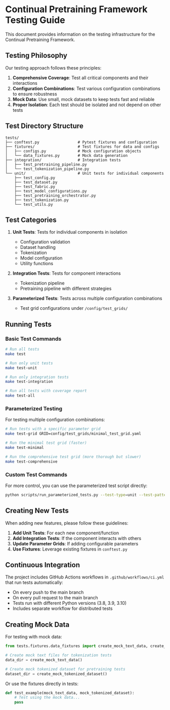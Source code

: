 # Continual Pretraining Framework Testing Guide

This document provides information on the testing infrastructure for the Continual Pretraining Framework.

## Testing Philosophy

Our testing approach follows these principles:
1. **Comprehensive Coverage**: Test all critical components and their interactions
2. **Configuration Combinations**: Test various configuration combinations to ensure robustness
3. **Mock Data**: Use small, mock datasets to keep tests fast and reliable
4. **Proper Isolation**: Each test should be isolated and not depend on other tests

## Test Directory Structure

```
tests/
├── conftest.py                 # Pytest fixtures and configuration
├── fixtures/                   # Test fixtures for data and configs 
│   ├── configs.py              # Mock configuration objects
│   └── data_fixtures.py        # Mock data generation
├── integration/                # Integration tests
│   ├── test_pretraining_pipeline.py
│   └── test_tokenization_pipeline.py
└── unit/                       # Unit tests for individual components
    ├── test_config.py
    ├── test_dataset.py
    ├── test_fabric.py
    ├── test_model_configurations.py
    ├── test_pretraining_orchestrator.py
    ├── test_tokenization.py
    └── test_utils.py
```

## Test Categories

1. **Unit Tests**: Tests for individual components in isolation
   - Configuration validation
   - Dataset handling
   - Tokenization
   - Model configuration
   - Utility functions

2. **Integration Tests**: Tests for component interactions
   - Tokenization pipeline
   - Pretraining pipeline with different strategies

3. **Parameterized Tests**: Tests across multiple configuration combinations
   - Test grid configurations under `/config/test_grids/`

## Running Tests

### Basic Test Commands

```bash
# Run all tests
make test

# Run only unit tests
make test-unit

# Run only integration tests
make test-integration

# Run all tests with coverage report
make test-all
```

### Parameterized Testing

For testing multiple configuration combinations:

```bash
# Run tests with a specific parameter grid
make test-grid GRID=config/test_grids/minimal_test_grid.yaml

# Run the minimal test grid (faster)
make test-minimal

# Run the comprehensive test grid (more thorough but slower)
make test-comprehensive
```

### Custom Test Commands

For more control, you can use the parameterized test script directly:

```bash
python scripts/run_parameterized_tests.py --test-type=unit --test-pattern="tokenization" --param-file=config/test_grids/minimal_test_grid.yaml
```

## Creating New Tests

When adding new features, please follow these guidelines:

1. **Add Unit Tests**: For each new component/function
2. **Add Integration Tests**: If the component interacts with others
3. **Update Parameter Grids**: If adding configurable parameters
4. **Use Fixtures**: Leverage existing fixtures in `conftest.py`

## Continuous Integration

The project includes GitHub Actions workflows in `.github/workflows/ci.yml` that run tests automatically:

- On every push to the main branch
- On every pull request to the main branch
- Tests run with different Python versions (3.8, 3.9, 3.10)
- Includes separate workflow for distributed tests

## Creating Mock Data

For testing with mock data:

```python
from tests.fixtures.data_fixtures import create_mock_text_data, create_mock_tokenized_dataset

# Create mock text files for tokenization tests
data_dir = create_mock_text_data()

# Create mock tokenized dataset for pretraining tests
dataset_dir = create_mock_tokenized_dataset()
```

Or use the fixtures directly in tests:

```python
def test_example(mock_text_data, mock_tokenized_dataset):
    # Test using the mock data...
    pass
```